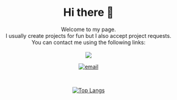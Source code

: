 <!-- <div align=center>
    <img src="./NjL.png" alt="Under Construction">
</div> -->
<div align=center>
    <h1> Hi there 👋 </h1>
    Welcome to my page. <br>
    I usually create projects for fun but I also accept project requests. <br>
    You can contact me using the following links:
</div>

<div align=center>
    <br>
    <a href="https://t.me/L1brty">
    <img src="https://img.shields.io/badge/Telegram-blue?logo=Telegram&logoColor=black&style=for-the-badge">
    </a>

[![email](https://img.shields.io/badge/email-n1nj4r8%40dnmx.org-lightgrey)](mailto:n1nj4r8@dnmx.org)

</div>
<br>
<div align=center>

[![Top Langs](https://github-readme-stats.vercel.app/api/top-langs/?username=N1nj4R8&layout=compact&theme=vision-friendly-dark)](https://github.com/anuraghazra/github-readme-stats)

</div>
